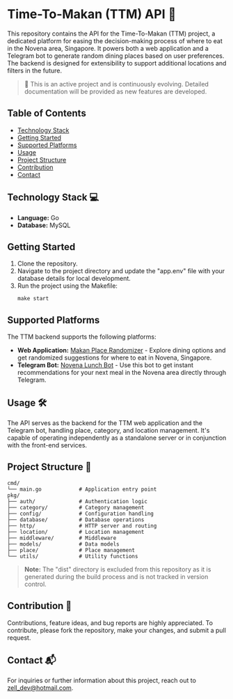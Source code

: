 # Time-To-Makan (TTM) API 🍲

This repository contains the API for the Time-To-Makan (TTM) project, a dedicated platform for easing the decision-making process of where to eat in the Novena area, Singapore. It powers both a web application and a Telegram bot to generate random dining places based on user preferences. The backend is designed for extensibility to support additional locations and filters in the future.

> 🚨 This is an active project and is continuously evolving. Detailed documentation will be provided as new features are developed.

## Table of Contents
- [Technology Stack](#technology-stack)
- [Getting Started](#getting-started)
- [Supported Platforms](#supported-platforms)
- [Usage](#usage)
- [Project Structure](#project-structure)
- [Contribution](#contribution)
- [Contact](#contact)

## Technology Stack 💻
- **Language:** Go
- **Database:** MySQL

## Getting Started
1. Clone the repository.
2. Navigate to the project directory and update the "app.env" file with your database details for local development.
3. Run the project using the Makefile:
   ```
   make start

## Supported Platforms
The TTM backend supports the following platforms:
- **Web Application:** [Makan Place Randomizer](https://makan-place-randomizer.netlify.app/) - Explore dining options and get randomized suggestions for where to eat in Novena, Singapore.
- **Telegram Bot:** [Novena Lunch Bot](https://t.me/novena_lunch_bot) - Use this bot to get instant recommendations for your next meal in the Novena area directly through Telegram.

## Usage 🛠️
The API serves as the backend for the TTM web application and the Telegram bot, handling place, category, and location management. It's capable of operating independently as a standalone server or in conjunction with the front-end services.

## Project Structure 🌳
```
cmd/
└── main.go            # Application entry point
pkg/
├── auth/              # Authentication logic
├── category/          # Category management
├── config/            # Configuration handling
├── database/          # Database operations
├── http/              # HTTP server and routing
├── location/          # Location management
├── middleware/        # Middleware
├── models/            # Data models
├── place/             # Place management
└── utils/             # Utility functions
```
> **Note:** The "dist" directory is excluded from this repository as it is generated during the build process and is not tracked in version control.

## Contribution 🤝
Contributions, feature ideas, and bug reports are highly appreciated. To contribute, please fork the repository, make your changes, and submit a pull request.

## Contact 📬
For inquiries or further information about this project, reach out to [zell_dev@hotmail.com](mailto:zell_dev@hotmail.com).
